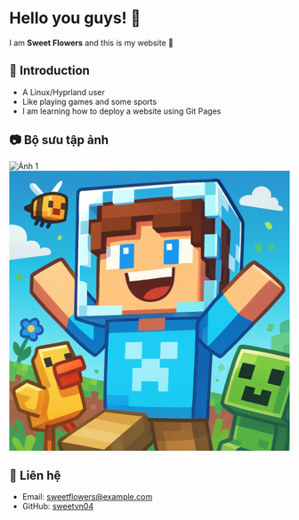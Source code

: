 # Hello you guys! 👋
I am **Sweet Flowers** and this is my website 🌸  

## 🌟 Introduction
- A Linux/Hyprland user
- Like playing games and some sports
- I am learning how to deploy a website using Git Pages

## 📷 Bộ sưu tập ảnh
![Ảnh 1](images/photo1.jpg)
![Ảnh 2](images/photo2.jpg)

## 🔗 Liên hệ
- Email: [sweetflowers@example.com](mailto:sweetflowers@example.com)
- GitHub: [sweetvn04](https://github.com/sweetvn04)
